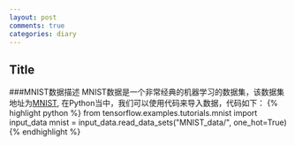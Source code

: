 ```yaml
---
layout: post
comments: true
categories: diary
---
```

## Title
###MNIST数据描述
MNIST数据是一个非常经典的机器学习的数据集，该数据集地址为[MNIST](http://yann.lecun.com/exdb/mnist/), 在Python当中，我们可以使用代码来导入数据，代码如下：
{% highlight python %}
from tensorflow.examples.tutorials.mnist import input_data
mnist = input_data.read_data_sets("MNIST_data/", one_hot=True)
{% endhighlight %} 
